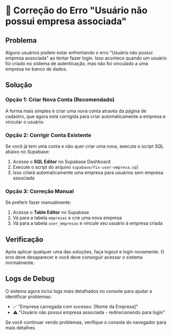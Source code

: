 # 🔧 Correção do Erro "Usuário não possui empresa associada"

## Problema
Alguns usuários podem estar enfrentando o erro "Usuário não possui empresa associada" ao tentar fazer login. Isso acontece quando um usuário foi criado no sistema de autenticação, mas não foi vinculado a uma empresa no banco de dados.

## Solução

### Opção 1: Criar Nova Conta (Recomendado)
A forma mais simples é criar uma nova conta através da página de cadastro, que agora está corrigida para criar automaticamente a empresa e vincular o usuário.

### Opção 2: Corrigir Conta Existente
Se você já tem uma conta e não quer criar uma nova, execute o script SQL abaixo no Supabase:

1. Acesse o **SQL Editor** no Supabase Dashboard
2. Execute o script do arquivo `supabase/fix-user-empresa.sql`
3. Isso criará automaticamente uma empresa para usuários sem empresa associada

### Opção 3: Correção Manual
Se preferir fazer manualmente:

1. Acesse o **Table Editor** no Supabase
2. Vá para a tabela `empresas` e crie uma nova empresa
3. Vá para a tabela `user_empresas` e vincule seu usuário à empresa criada

## Verificação
Após aplicar qualquer uma das soluções, faça logout e login novamente. O erro deve desaparecer e você deve conseguir acessar o sistema normalmente.

## Logs de Debug
O sistema agora inclui logs mais detalhados no console para ajudar a identificar problemas:
- ✅ "Empresa carregada com sucesso: [Nome da Empresa]"
- ⚠️ "Usuário não possui empresa associada - redirecionando para login"

Se você continuar vendo problemas, verifique o console do navegador para mais detalhes.



